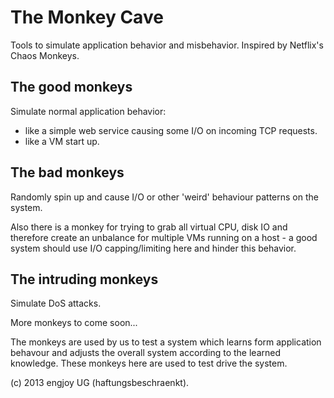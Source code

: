 # The Monkey Cave

Tools to simulate application behavior and misbehavior. Inspired by Netflix's Chaos Monkeys.

## The good monkeys

Simulate normal application behavior: 

* like a simple web service causing some I/O on incoming TCP requests.
* like a VM start up.

## The bad monkeys

Randomly spin up and cause I/O or other 'weird' behaviour patterns on the system.

Also there is a monkey for trying to grab all virtual CPU, disk IO and therefore create an unbalance for multiple VMs running on a host - a good system should use I/O capping/limiting here and hinder this behavior.

## The intruding monkeys

Simulate DoS attacks.

More monkeys to come soon...

The monkeys are used by us to test a system which learns form application behavour and adjusts the overall system according to the learned knowledge. These monkeys here are used to test drive the system.

(c) 2013 engjoy UG (haftungsbeschraenkt).

